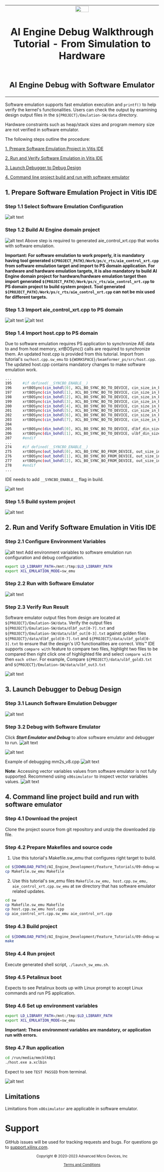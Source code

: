﻿
<table class="sphinxhide" width="100%">
 <tr>
   <td align="center"><img src="https://raw.githubusercontent.com/Xilinx/Image-Collateral/main/xilinx-logo.png" width="30%"/><h1>AI Engine Debug Walkthrough Tutorial - From Simulation to Hardware</h1>
   </td>
 </tr>
 <tr>
 <td align="center"><h2>AI Engine Debug with Software Emulator</h2>
 </td>
 </tr>
</table>

Software emulation supports fast emulation execution and `printf()` to help verify the kernel's functionalities. Users can check the output by examining design output files in the `${PROJECT}/Emulation-SW/data` directory.

Hardware constraints such as heap/stack sizes and program memory size are not verified in software emulator.

The following steps outline the procedure:

[1. Prepare Software Emulation Project in Vitis IDE](#1-Prepare-Software-Emulation-Project-in-Vitis-IDE)

[2. Run and Verify Software Emulation in Vitis IDE](#2-Run-and-Verify-Software-Emulation-in-Vitis-IDE)

[3. Launch Debugger to Debug Design](#3-Launch-Debugger-to-Debug-Design)

[4. Command line project build and run with software emulator](#4-Command-line-project-build-and-run-with-software-emulator)


## 1. Prepare Software Emulation Project in Vitis IDE

### Step 1.1 Select Software Emulation Configuration
![alt text](images/se_config.png)

### Step 1.2 Build AI Engine domain project
![alt text](images/se_build0.png)
Above step is required to generated aie_control_xrt.cpp that works with software emulation.

**Important: For software emulation to work properly, it is mandatory having tool generated `${PROJECT_PATH}/Work/ps/c_rts/aie_control_xrt.cpp` from software emulation target and import to PS domain application.
For hardware and hardware emulation targets, it is also mandatory to build AI Engine domain project for hardware/hardware emulation target then import generated `${PROJECT_PATH}/Work/ps/c_rts/aie_control_xrt.cpp` to PS domain project to build system project. Tool generated `${PROJECT_PATH}/Work/ps/c_rts/aie_control_xrt.cpp` can not be mix used for different targets.**

### Step 1.3 Import aie_control_xrt.cpp to PS domain
![alt text](images/se_import0.png)
![alt text](images/se_import1.png)

### Step 1.4 Import host.cpp to PS domain
Due to software emulation requires PS application to synchronize AIE data to and from host memory, xrtBOSync() calls are required to synchronize them. An updated host.cpp is provided from this tutorial. Import from tutorial's `sw/host.cpp.sw_emu` to `${WORKSPACE}/beamformer_ps/src/host.cpp`.
The updated host.cpp contains mandatory changes to make software emulation work.
```bash
...
195     #if defined(__SYNCBO_ENABLE__)
196     xrtBOSync(cin_bohdl[0], XCL_BO_SYNC_BO_TO_DEVICE, cin_size_in_bytes, 0);
197     xrtBOSync(cin_bohdl[1], XCL_BO_SYNC_BO_TO_DEVICE, cin_size_in_bytes, 0);
198     xrtBOSync(cin_bohdl[2], XCL_BO_SYNC_BO_TO_DEVICE, cin_size_in_bytes, 0);
199     xrtBOSync(cin_bohdl[3], XCL_BO_SYNC_BO_TO_DEVICE, cin_size_in_bytes, 0);
200     xrtBOSync(cin_bohdl[4], XCL_BO_SYNC_BO_TO_DEVICE, cin_size_in_bytes, 0);
201     xrtBOSync(cin_bohdl[5], XCL_BO_SYNC_BO_TO_DEVICE, cin_size_in_bytes, 0);
202     xrtBOSync(cin_bohdl[6], XCL_BO_SYNC_BO_TO_DEVICE, cin_size_in_bytes, 0);
203     xrtBOSync(cin_bohdl[7], XCL_BO_SYNC_BO_TO_DEVICE, cin_size_in_bytes, 0);
204
205     xrtBOSync(din_bohdl[0], XCL_BO_SYNC_BO_TO_DEVICE, dlbf_din_size_in_bytes, 0);
206     xrtBOSync(din_bohdl[1], XCL_BO_SYNC_BO_TO_DEVICE, ulbf_din_size_in_bytes, 0);
207     #endif
...
274     #if defined(__SYNCBO_ENABLE__)
275     xrtBOSync(out_bohdl[0], XCL_BO_SYNC_BO_FROM_DEVICE, out_size_in_bytes, 0);
276     xrtBOSync(out_bohdl[1], XCL_BO_SYNC_BO_FROM_DEVICE, out_size_in_bytes, 0);
277     xrtBOSync(out_bohdl[2], XCL_BO_SYNC_BO_FROM_DEVICE, out_size_in_bytes, 0);
278     #endif
...
```

IDE needs to add `__SYNCBO_ENABLE__` flag in build.

![alt text](images/se_config_1.png)


### Step 1.5 Build system project
![alt text](images/se_build.png)

## 2. Run and Verify Software Emulation in Vitis IDE

### Step 2.1 Configure Environment Variables
![alt text](images/se_env_var.png)
Add environment variables to software emulation run configuration and debug configuration.

```bash
export LD_LIBRARY_PATH=/mnt:/tmp:$LD_LIBRARY_PATH
export XCL_EMULATION_MODE=sw_emu
```

### Step 2.2 Run with Software Emulator
![alt text](images/se_run.png)

### Step 2.3 Verify Run Result
Software emulator output files from design are located at `${PROJECT}/Emulation-SW/data`. Verify the output files `${PROJECT}/Emulation-SW/data/dlbf_out[0-7].txt` and `${PROJECT}/Emulation-SW/data/ulbf_out[0-3].txt` against golden files `${PROJECT}/data/dlbf_gold[0-7].txt` and `${PROJECT}/data/ulbf_gold[0-3].txt` to ensure that the design's I/O functionalities are correct. Vitis™ IDE supports `compare with` feature to compare two files, highlight two files to be compared then right click one of highlighted file and select `compare with` then `each other`.
For example, Compare `${PROJECT}/data/ulbf_gold3.txt` and `${PROJECT}/Emulation-SW/data/ulbf_out3.txt`

![alt text](images/se_compare.png)

## 3. Launch Debugger to Debug Design

### Step 3.1 Launch Software Emulation Debugger
![alt text](images/se_debug.png)

### Step 3.2 Debug with Software Emulator
Click ***Start Emulator and Debug*** to allow software emulator and debugger to run.
![alt text](images/se_debug0.png)

![alt text](images/se_debug1.png)

Example of debugging mm2s_v8.cpp
![alt text](images/se_debug2.png)

**Note**: Accessing vector variables values from software emulator is not fully supported. Recommend using `x86simulator` to inspect vector variables values.
![alt text](images/se_debug3.png)

## 4. Command line project build and run with software emulator
### Step 4.1 Download the project
Clone the project source from git repository and unzip the downloaded zip file.

### Step 4.2 Prepare Makefiles and source code
1. Use this tutorial's Makefile.sw_emu that configures right target to build.
```bash
cd ${DOWNLOAD_PATH}/AI_Engine_Development/Feature_Tutorials/09-debug-walkthrough
cp Makefile.sw_emu Makefile
```

2. Use this tutorial's sw_emu files `Makefile.sw_emu, host.cpp.sw_emu, aie_control_xrt.cpp.sw_emu` at sw directory that has software emulator related updates.
```bash
cd sw
cp Makefile.sw_emu Makefile
cp host.cpp.sw_emu host.cpp
cp aie_control_xrt.cpp.sw_emu aie_control_xrt.cpp
```

### Step 4.3 Build project
```bash
cd ${DOWNLOAD_PATH}/AI_Engine_Development/Feature_Tutorials/09-debug-walkthrough
make
```

### Step 4.4 Run project
Execute generated shell script, `./launch_sw_emu.sh`.

### Step 4.5 Petalinux boot
Expects to see Petalinux boots up with Linux prompt to accept Linux commands and run PS application.

### Step 4.6 Set up environment variables
```bash
export LD_LIBRARY_PATH=/mnt:/tmp:$LD_LIBRARY_PATH
export XCL_EMULATION_MODE=sw_emu
```
**Important: These environment variables are mandatory, or application run with errors.**

### Step 4.7 Run application
```bash
cd /run/media/mmcblk0p1
./host.exe a.xclbin
```
Expect to see `TEST PASSED` from terminal.

![alt text](images/se_cl_run.png)


## Limitations
Limitations from `x86simulator` are applicable in software emulator.


# Support

GitHub issues will be used for tracking requests and bugs. For questions go to [support.xilinx.com](https://support.xilinx.com/).


<p class="sphinxhide" align="center"><sub>Copyright © 2020–2023 Advanced Micro Devices, Inc</sub></p>

<p class="sphinxhide" align="center"><sup><a href="https://www.amd.com/en/corporate/copyright">Terms and Conditions</a></sup></p>
